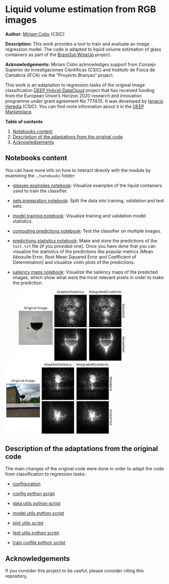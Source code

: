 Liquid volume estimation from RGB images
=========================================

**Author:** [Miriam Cobo](https://github.com/MiriamCobo) (CSIC)

**Description:** This work provides a tool to train and evaluate an image regression model. The code is adapted to liquid volume estimation of glass containers as part of the [BrainGut-WineUp](https://alimenta365.csic.es/) project.

**Acknowledgements:** Miriam Cobo acknowledges support from Consejo Superior de Investigaciones Científicas (CSIC) and Instituto de Física de Cantabria (IFCA) via the “Proyecto Branyas” project.

This work is an adaptation to regression tasks of the original image classification [DEEP Hybrid-DataCloud](https://deep-hybrid-datacloud.eu/) project that has
received funding from the European Union’s Horizon 2020 research and innovation programme under grant agreement No 777435. It was developed by [Ignacio Heredia](https://github.com/IgnacioHeredia) (CSIC). You can find more information about it in the [DEEP Marketplace](https://marketplace.deep-hybrid-datacloud.eu/modules/deep-oc-image-classification-tf.html).

**Table of contents**
1. [Notebooks content](#notebooks-content)
2. [Description of the adaptations from the original code](#description-of-the-adaptations-from-the-original-code)
3. [Acknowledgements](#acknowledgments)

## Notebooks content

You can have more info on how to interact directly with the module by examining the 
``./notebooks`` folder:

* [glasses examples notebook](./notebooks/0.0-Glasses_examples.ipynb):
  Visualize examples of the liquid containers used to train the classifier.

* [sets preparation notebook](./notebooks/1.0-Sets_preparation.ipynb):
  Split the data into training, validation and test sets.
  
* [model training notebook](./notebooks/2.0-Model_training.ipynb):
  Visualize training and validation model statistics.

* [computing predictions notebook](./notebooks/3.0-Computing_predictions.ipynb):
  Test the classifier on multiple images.

* [predictions statistics notebook](./notebooks/3.1-Prediction_statistics.ipynb):
  Make and store the predictions of the `test.txt` file (if you provided one). Once you have done that you can visualize
  the statistics of the predictions like popular metrics (Mean Abosulte Error, Root Mean Squared Error and Coefficient of Determination) and visualize violin       plots of the predictions.

* [saliency maps notebook](./notebooks/3.2-Saliency_maps.ipynb):
  Visualize the saliency maps of the predicted images, which show what were the most relevant pixels in order to make the prediction.

<p float="left">
  <img src="./reports/figures/SM_Est_Rio_C_Bur_275_nd_f_bl_con_me_cen.png" width="340" hspace="40"/>
  <img src="./reports/figures/SM_Est_Rio_R_Char_150_nd_ext_nd_nd_al_inf.png" width="340" /> 
</p>


## Description of the adaptations from the original code

The main changes of the original code were done in order to adapt the code from classification to regression tasks:

* [configuration](https://github.com/Miriammmc/image-classification-tf/blob/0e229c2d998f85eefbda026cb9f23f80ca1f6dcb/etc/config-r.yaml#L51-L58)

* [config python script](https://github.com/Miriammmc/image-classification-tf/blob/0e229c2d998f85eefbda026cb9f23f80ca1f6dcb/imgclas/config.py#L17)

* [data utils python script](https://github.com/Miriammmc/image-classification-tf/blob/01eeceb1b5b92b71a2a285e898aa4c8f798205fd/imgclas/data_utils.py#L75-L78)

* [model utils python script](https://github.com/Miriammmc/image-classification-tf/blob/01eeceb1b5b92b71a2a285e898aa4c8f798205fd/imgclas/model_utils.py#L52)

* [plot utils script](https://github.com/Miriammmc/image-classification-tf/blob/01eeceb1b5b92b71a2a285e898aa4c8f798205fd/imgclas/plot_utils.py#L55-L57)

* [test utils python script](https://github.com/Miriammmc/image-classification-tf/blob/01eeceb1b5b92b71a2a285e898aa4c8f798205fd/imgclas/test_utils.py#L71-L85)

* [train runfile python script](https://github.com/Miriammmc/image-classification-tf/blob/01eeceb1b5b92b71a2a285e898aa4c8f798205fd/imgclas/train_runfile.py#L85-L104)

## Acknowledgements

If you consider this project to be useful, please consider citing this repository.
